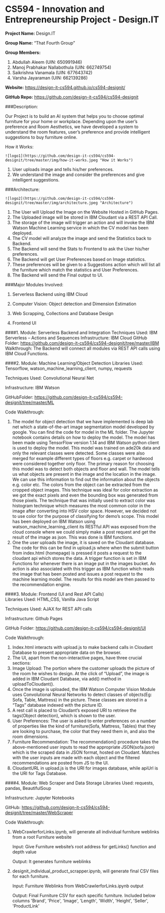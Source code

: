 # CS594 - Innovation and Entrepreneurship Project - Design.IT

__Project Name:__ Design.IT

__Group Name:__ “That Fourth Group”

__Group Members:__
1.	Abdullah Aleem (UIN: 650991946)
2.	Manoj Prabhakar Nallabothula (UIN: 662749754)
3.	Saikrishna Vanamala (UIN: 677643742)
4.	Varsha Jayaraman (UIN: 662139286)

__Website:__ https://design-it-cs594.github.io/cs594-designit/

__GitHub Repo:__ https://github.com/design-it-cs594/cs594-designit

###Description: 

Our Project is to build an AI system that helps you to choose optimal furniture for your home or workplace. Depending upon the user’s preference and Room Aesthetics, we have developed a system to understand the room features, user’s preference and provide intelligent suggestions to buy furniture online.

How it Works:
	
	![logo1](https://github.com/design-it-cs594/cs594-designit/tree/master/img/how-it-works.jpeg "How it Works")

1.	User uploads image and tells his/her preferences.
2.	We understand the image and consider the preferences and give intelligent suggestions.



###Architecture:

	![logo2](https://github.com/design-it-cs594/cs594-designit/tree/master/img/architecture.jpeg "Architecture")

1.	The User will Upload the Image on the Website Hosted in GitHub Pages.
2.	The Uploaded image will be stored in IBM Cloudant via a REST API Call.
3.	The storage of the image will trigger an action and will invoke the IBM Watson Machine Learning service in which the CV model has been deployed.
4.	The CV model will analyze the image and send the Statistics back to Backend.
5.	The Backend will send the Stats to Frontend to ask the User his/her preferences.
6.	The Backend will get User Preferences based on Image statistics.
7.	These preferences will be given to a Suggestions action which will list all the furniture which match the statistics and User Preferences.
8.	The Backend will send the Final output to UI. 


###Major Modules Involved: 

1.	Serverless Backend using IBM Cloud

2.	Computer Vision: Object detection and Dimension Estimation

3.	Web Scrapping, Collections and Database Design

4.	Frontend UI


####1.	Module: Serverless Backend and Integration
Techniques Used: IBM Serverless – Actions and Sequences
Infrastructure: IBM Cloud
GitHub Folder: https://github.com/design-it-cs594/cs594-designit/tree/master/IBM
Walkthrough:
The Backend will connect all modules via REST API calls using IBM Cloud Functions.

####2.	Module: Machine Learning/Object Detection
Libraries Used: Tensorflow, watson_machine_learning_client, numpy, requests

Techniques Used: Convolutional Neural Net 

Infrastructure: IBM Watson

GitHubFolder: https://github.com/design-it-cs594/cs594-designit/tree/master/ML 

Code Walkthrough:
1.	The model for object detection that we have implemented is deep lab net which a state-of-the-art image segmentation model developed by google. You can find the code for model in the ML folder. The Jupyter notebook contains details on how to deploy the model. The model has been made using TensorFlow version 1.14 and IBM Watson python client is used to deploy the model. This model was trained on ade20k data and only the relevant classes were detected. Some classes were also merged for example different types of floors e.g. carpet or hardwood were considered together only floor. The primary reason for choosing this model was to detect both objects and floor and wall. The model tells us what objects are present in the image and the location in the image. We can use this information to find out the information about the objects e.g. color etc. The colors from the object can be extracted from the cropped object images. This technique was ideal for color extraction as we got the exact pixels and even the bounding box was generated from those pixels. The technique that was initially used to extract color was histogram technique which measures the most common color in the image after converting into HSV color space. However, we decided not to use color for the purpose of classifying for demo’s scope. This model has been deployed on IBM Watson using watson_machine_learning_client its RESTful API was exposed from the cloud console where we could simply make a post request and get the result of the image as json. This was done is IBM functions.
2.	One the user uploads the image, it is saved on the Cloudant database. The code for this can be find in upload.js where when the submit button from index.html (homepage) is pressed it posts a request to the cloudant api which stores the data. A trigger function is set in IBM Functions for whenever there is an image put in the images bucket. An action is also associated with this trigger as IBM function which reads the image that has been posted and issues a post request to the machine learning model. The results for this model are then passed to the recommendation engine.

####3.	Module: Frontend (UI and Rest API Calls)           
Libraries Used: HTML,CSS, Vanilla Java Script           

Techniques Used: AJAX for REST API calls

Infrastructure: Github Pages

GitHub Folder: https://github.com/design-it-cs594/cs594-designit/UI

Code Walkthrough:
1.	Index.html interacts with upload.js to make backend calls in Cloudant Database to present appropriate data on the browser.
2.	The UI, apart from the non-interactive pages, have three crucial sections: 
3.	Image Upload: The portion where the customer uploads the picture of the room he wishes to design. At the click of “Upload”, the image is added in IBM Cloudant Database, via add() method in uploadToCloudant().
4.	Once the image is uploaded, the IBM Watson Computer Vision Module uses Convolutional Neural Networks to detect classes of objects(Eg: Sofa, Table, Mattress) in the picture. These classes are stored in a “Tags” database indexed with the picture ID.
5.	A rest call is placed to Cloudant’s exposed URI to retrieve the tags(Object detection), which is shown to the user.
6.	User Preferences: The user is asked to enter preferences on a number of properties like the kind of furniture(Sofa, Mattress, Tables) that they are looking to purchase, the color that they need them in, and also the room dimensions.
7.	Furniture Recommendation: The recommendation() procedure takes the above-mentioned user inputs to read the appropriate JSON(sofa.json) which is the scraped data in JSON format, hosted on Cloudant. Matches with the user inputs are made with each object and the filtered recommendations are posted from JS to the UI.
8.	CloudantURL in upload.js is the URI for images database, while apiUrl is the URI for Tags Database.


####4.	Module: Web Scraper and Data Storage
Libraries Used: requests, pandas, BeautifulSoup

Infrastructure: Jupyter Notebooks

GitHub: https://github.com/design-it-cs594/cs594-designit/tree/master/WebScraper

Code Walkthrough:
1. WebCrawlerforLinks.ipynb, will generate all individual furniture weblinks from a root Furniture website

	Input: Give Furniture website’s root address for getLinks() function and depth value
	
	Output: It generates furniture weblinks
2. designit_individual_product_scrapper.ipynb, will generate final CSV files for each furniture.

	Input: Furniture Weblinks from WebCrawlerforLinks.ipynb output
	
	Output:
	Final Furniture CSV for each specific furniture. Included below columns
	'Brand', 'Price', 'Image', 'Length', 'Width', 'Height', 'Seller', 'ProductLink'
